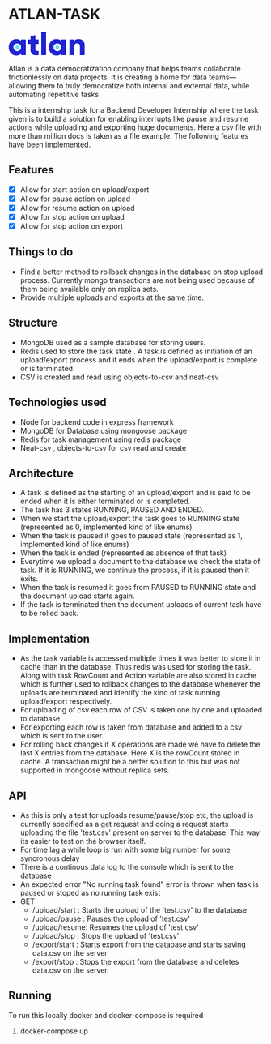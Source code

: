 # ATLAN-TASK

![Atlan-Logo](static/atlan.png) 

Atlan is a data democratization company that helps teams collaborate frictionlessly on data projects. It is creating a home for data teams—allowing them to truly democratize both internal and external data, while automating repetitive tasks. 

This is a internship task for a Backend Developer Internship where the task given is to build a solution for enabling interrupts like pause and resume actions while uploading and exporting huge documents. Here a csv file with more than million docs is taken as a file example. The following features have been implemented.

## Features
- [x] Allow for start action on upload/export
- [x] Allow for pause action on upload
- [x] Allow for resume action on upload
- [x] Allow for stop action on upload
- [x] Allow for stop action on export

## Things to do
- Find a better method to rollback changes in the database on stop upload process. Currently mongo transactions are not being used because of them being available only on replica sets. 
- Provide multiple uploads and exports at the same time.

## Structure

- MongoDB used as a sample database for storing users. 
- Redis used to store the task state . A task is defined as initiation of an upload/export process and it ends when the upload/export is complete or is terminated.
- CSV is created and read using objects-to-csv and neat-csv

## Technologies used
- Node for backend code in express framework
- MongoDB for Database using mongoose package
- Redis for task management using redis package
- Neat-csv , objects-to-csv for csv read and create

## Architecture

- A task is defined as the starting of an upload/export and is said to be ended when it is either terminated or is completed.
- The task has 3 states RUNNING, PAUSED AND ENDED.
- When we start the upload/export the task goes to RUNNING state (represented as 0, implemented kind of like enums)
- When the task is paused it goes to paused state (represented  as 1, implemented kind of like enums)
- When the task is ended (represented as absence of that task)
- Everytime we upload a document to the database we check the state of task. If it is RUNNING, we continue the process, if it is paused then it exits. 
- When the task is resumed it goes from PAUSED to RUNNING state and the document upload starts again. 
- If the task is terminated then the document uploads of current task have to be rolled back. 

## Implementation
- As the task variable is accessed multiple times it was better to store it in cache than in the database. Thus redis was used for storing the task. Along with task RowCount and Action variable are also stored in cache which is further used to rollback changes to the database whenever the uploads are terminated and identify the kind of task running upload/export respectively.  
- For uploading of csv each row of CSV is taken one by one and uploaded to database. 
- For exporting each row is taken from database and added to a csv which is sent to the user.
- For rolling back changes if X operations are made we have to delete the last X entries from the database. Here X is the rowCount stored in cache. A transaction might be a better solution to this but was not supported in mongoose without replica sets. 

## API

- As this is only a test for uploads resume/pause/stop etc, the upload is currently specified as a get request and doing a request starts uploading the file 'test.csv' present on server to the database. This way its easier to test on the browser itself. 
- For time lag a while loop is run with  some big number for some syncronous delay
- There is a continous data log to the console which is sent to the database
- An expected error "No running task found" error is thrown when task is paused or stoped as no running task exist 
- GET 
  - /upload/start : Starts the upload of the 'test.csv' to the database
  - /upload/pause : Pauses the upload of 'test.csv'
  - /upload/resume: Resumes the upload of 'test.csv'
  - /upload/stop  : Stops the upload of 'test.csv'
  - /export/start : Starts export from the database and starts saving data.csv on the server
  - /export/stop  : Stops the export from the database and deletes data.csv on the server. 

## Running

To run this locally 
docker and docker-compose is required
1. docker-compose up